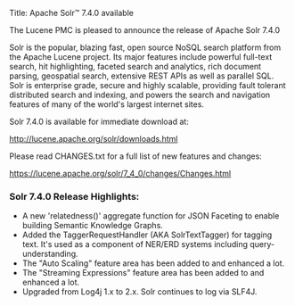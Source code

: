Title: Apache Solr™ 7.4.0 available

The Lucene PMC is pleased to announce the release of Apache Solr 7.4.0

Solr is the popular, blazing fast, open source NoSQL search platform from the
Apache Lucene project. Its major features include powerful full-text search,
hit highlighting, faceted search and analytics, rich document parsing,
geospatial search, extensive REST APIs as well as parallel SQL. Solr is
enterprise grade, secure and highly scalable, providing fault tolerant
distributed search and indexing, and powers the search and navigation
features of many of the world's largest internet sites.

Solr 7.4.0 is available for immediate download at:

  <http://lucene.apache.org/solr/downloads.html>

Please read CHANGES.txt for a full list of new features and changes:

  <https://lucene.apache.org/solr/7_4_0/changes/Changes.html>

### Solr 7.4.0 Release Highlights:

 * A new 'relatedness()' aggregate function for JSON Faceting to enable building Semantic Knowledge Graphs.
 * Added the TaggerRequestHandler (AKA SolrTextTagger) for tagging text. It's used as a component of NER/ERD systems including query-understanding.
 * The "Auto Scaling" feature area has been added to and enhanced a lot.
 * The "Streaming Expressions" feature area has been added to and enhanced a lot.
 * Upgraded from Log4j 1.x to 2.x.  Solr continues to log via SLF4J.

